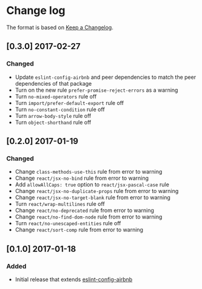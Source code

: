# Change log

The format is based on [Keep a Changelog](http://keepachangelog.com/).

## [0.3.0] 2017-02-27

### Changed

 - Update `eslint-config-airbnb` and peer dependencies to match the
   peer dependencies of that package
 - Turn on the new rule `prefer-promise-reject-errors` as a warning
 - Turn `no-mixed-operators` rule off
 - Turn `import/prefer-default-export` rule off
 - Turn `no-constant-condition` rule off
 - Turn `arrow-body-style` rule off
 - Turn `object-shorthand` rule off

## [0.2.0] 2017-01-19

### Changed

 - Change `class-methods-use-this` rule from error to warning
 - Change `react/jsx-no-bind` rule from error to warning
 - Add `allowAllCaps: true` option to `react/jsx-pascal-case` rule
 - Change `react/jsx-no-duplicate-props` rule from error to warning
 - Change `react/jsx-no-target-blank` rule from error to warning
 - Turn `react/wrap-multilines` rule off
 - Change `react/no-deprecated` rule from error to warning
 - Change `react/no-find-dom-node` rule from error to warning
 - Turn `react/no-unescaped-entities` rule off
 - Change `react/sort-comp` rule from error to warning

## [0.1.0] 2017-01-18

### Added

 - Initial release that extends [eslint-config-airbnb](https://github.com/airbnb/javascript/tree/master/packages/eslint-config-airbnb)
